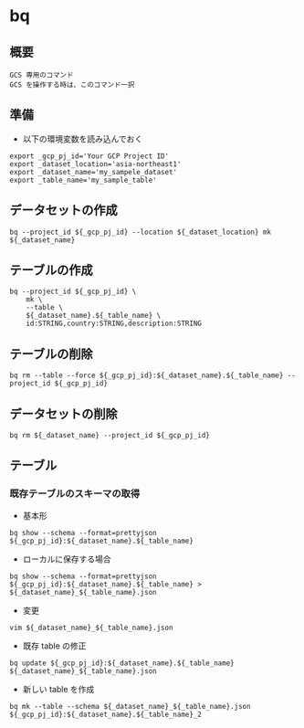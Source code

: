 # bq

## 概要

```
GCS 専用のコマンド
GCS を操作する時は、このコマンド一択
```

## 準備

+ 以下の環境変数を読み込んでおく

```
export _gcp_pj_id='Your GCP Project ID'
export _dataset_location='asia-northeast1'
export _dataset_name='my_sampele_dataset'
export _table_name='my_sample_table'
```

## データセットの作成

```
bq --project_id ${_gcp_pj_id} --location ${_dataset_location} mk ${_dataset_name}
```

## テーブルの作成

```
bq --project_id ${_gcp_pj_id} \
    mk \
    --table \
    ${_dataset_name}.${_table_name} \
    id:STRING,country:STRING,description:STRING
```

## テーブルの削除

```
bq rm --table --force ${_gcp_pj_id}:${_dataset_name}.${_table_name} --project_id ${_gcp_pj_id}
```

## データセットの削除

```
bq rm ${_dataset_name} --project_id ${_gcp_pj_id}
```

## テーブル

### 既存テーブルのスキーマの取得

+ 基本形

```
bq show --schema --format=prettyjson ${_gcp_pj_id}:${_dataset_name}.${_table_name}
```

+ ローカルに保存する場合

```
bq show --schema --format=prettyjson ${_gcp_pj_id}:${_dataset_name}.${_table_name} > ${_dataset_name}_${_table_name}.json
```

+ 変更

```
vim ${_dataset_name}_${_table_name}.json
```

+ 既存 table の修正

```
bq update ${_gcp_pj_id}:${_dataset_name}.${_table_name} ${_dataset_name}_${_table_name}.json
```

+ 新しい table を作成

```
bq mk --table --schema ${_dataset_name}_${_table_name}.json ${_gcp_pj_id}:${_dataset_name}.${_table_name}_2
```
